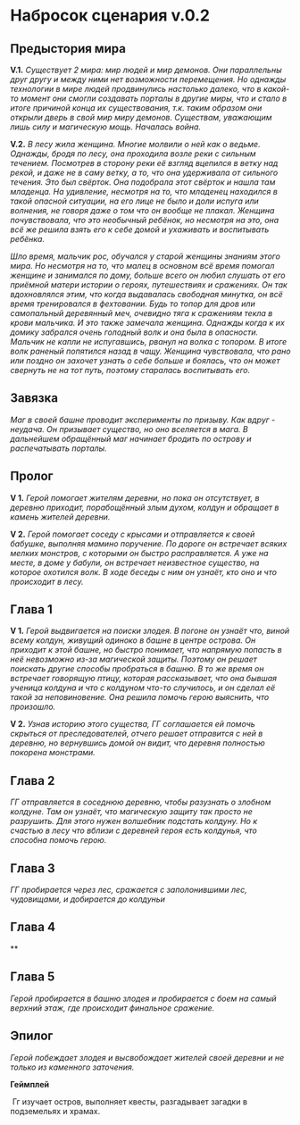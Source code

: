 # Набросок сценария v.0.2

## Предыстория мира
**V.1.** _Существует 2 мира: мир людей и мир демонов. Они параллельны друг другу и между ними нет возможности перемещения. Но однажды технологии в мире людей продвинулись настолько далеко, что в какой-то момент они смогли создавать порталы в другие миры, что и стало в итоге причиной конца их существования, т.к. таким образом они открыли дверь в свой мир миру демонов. Существам, уважающим лишь силу и магическую мощь. Началась война._

**V.2.** _В лесу жила женщина. Многие молвили о ней как о ведьме. Однажды, бродя по лесу, она проходила возле реки с сильным течением. Посмотрев в сторону реки её взгляд вцепился в ветку над рекой, и даже не в саму ветку, а то, что она удерживала от сильного течения. Это был свёрток. Она подобрала этот свёрток и нашла там младенца. На удивление, несмотря на то, что младенец находился в такой опасной ситуации, на его лице не было и доли испуга или волнения, не говоря даже о том что он вообще не плакал. Женщина почувствовала, что это необычный ребёнок, но несмотря на это, она всё же решила взять его к себе домой и ухаживать и воспитывать ребёнка._

_Шло время, мальчик рос, обучался у старой женщины знаниям этого мира. Но несмотря на то, что малец в основном всё время помогал женщине и занимался по дому, больше всего он любил слушать от его приёмной матери истории о героях, путешествиях и сражениях. Он так вдохновлялся этим, что когда выдавалась свободная минутка, он всё время тренировался в фехтовании. Будь то топор для дров или самопальный деревянный меч, очевидно тяга к сражениям текла в крови мальчика. И это также замечала женщина. Однажды когда к их домику забрался очень голодный волк и она была в опасности. Мальчик не капли не испугавшись, рванул на волка с топором. В итоге волк раненый попятился назад в чащу. Женщина чувствовала, что рано или поздно он захочет узнать о себе больше и боялась, что он может свернуть не на тот путь, поэтому старалась воспитывать его._

## Завязка

_Маг в своей башне проводит эксперименты по призыву. Как вдруг - неудача. Он призывает существо, но оно вселяется в мага. В дальнейшем обращённый маг начинает бродить по острову и распечатывать порталы._

## Пролог
**V 1.** _Герой помогает жителям деревни, но пока он отсутствует, в деревню приходит, порабощённый злым духом, колдун и обращает в камень жителей деревни._

**V 2.** _Герой помогает соседу с крысами и отправляется к своей бабушке, выполняя мамино поручение. По дороге он встречает всяких мелких монстров, с которыми он быстро расправляется. А уже на месте, в доме у бабули, он встречает неизвестное существо, на которое охотился волк. В ходе беседы с ним он узнаёт, кто оно и что происходит в лесу._



## Глава 1
**V 1.** _Герой выдвигается на поиски злодея. В погоне он узнаёт что, виной всему колдун, живущий одиноко в башне в центре острова. Он приходит к этой башне, но быстро понимает, что напрямую попасть в неё невозможно из-за магической защиты. Поэтому он решает поискать другие способы пробраться в башню. В то же время он встречает говорящую птицу, которая рассказывает, что она бывшая ученица колдуна и что с колдуном что-то случилось, и он сделал её такой за неповиновение. Она решила помочь герою выяснить, что произошло._

**V 2.** _Узнав историю этого существа, ГГ соглашается ей помочь скрыться от преследователей, отчего решает отправится с ней в деревню, но вернувшись домой он видит, что деревня полностью покорена монстрами._ 

## Глава 2
_ГГ отправляется в соседнюю деревню, чтобы разузнать о злобном колдуне. Там он узнаёт, что магическую защиту так просто не разрушить. Для этого нужен волшебник подстать колдуну. Но к счастью в лесу что вблизи с деревней героя есть колдунья, что способна помочь герою._
## Глава 3
_ГГ пробирается через лес, сражается с заполонившими лес, чудовищами, и добирается до колдуньи_
## Глава 4
**
## Глава 5
_Герой пробирается в башню злодея и пробирается с боем на самый верхний этаж, где происходит финальное сражение._
## Эпилог
_Герой побеждает злодея и высвобождает жителей своей деревни и не только из каменного заточения._





__Геймплей__

​	Гг изучает остров, выполняет квесты, разгадывает загадки в подземельях и храмах.